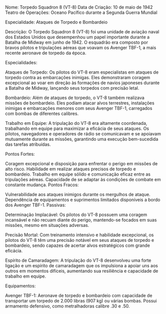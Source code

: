 Nome: Torpedo Squadron 8 (VT-8)
Data de Criação: 10 de maio de 1942
Teatro de Operações: Oceano Pacífico durante a Segunda Guerra Mundial

Especialidade: Ataques de Torpedo e Bombardeio

Descrição:
O Torpedo Squadron 8 (VT-8) foi uma unidade de aviação naval dos Estados Unidos que desempenhou um papel importante durante a Batalha de Midway em junho de 1942. O esquadrão era composto por bravos pilotos e tripulações aéreas que voavam os Avenger TBF-1, a mais recente aeronave de torpedo da época.

Especialidades:

Ataques de Torpedo: Os pilotos do VT-8 eram especialistas em ataques de torpedo contra as embarcações inimigas. Eles demonstraram coragem excepcional ao voar em direção às formações de navios japoneses durante a Batalha de Midway, lançando seus torpedos com precisão letal.

Bombardeio: Além de ataques de torpedo, o VT-8 também realizava missões de bombardeio. Eles podiam atacar alvos terrestres, instalações inimigas e embarcações menores com seus Avenger TBF-1, carregados com bombas de diferentes calibres.

Trabalho em Equipe: A tripulação do VT-8 era altamente coordenada, trabalhando em equipe para maximizar a eficácia de seus ataques. Os pilotos, navegadores e operadores de rádio se comunicavam e se apoiavam mutuamente durante as missões, garantindo uma execução bem-sucedida das tarefas atribuídas.

Pontos Fortes:

Coragem excepcional e disposição para enfrentar o perigo em missões de alto risco.
Habilidade em realizar ataques precisos de torpedo e bombardeio.
Trabalho em equipe sólido e comunicação eficaz entre as tripulações aéreas.
Capacidade de se adaptar às condições de combate em constante mudança.
Pontos Fracos:

Vulnerabilidade aos ataques inimigos durante os mergulhos de ataque.
Dependência de equipamentos e suprimentos limitados disponíveis a bordo dos Avenger TBF-1.
Passivas:

Determinação Implacável: Os pilotos do VT-8 possuem uma coragem incansável e não recuam diante do perigo, mantendo-se focados em suas missões, mesmo em situações adversas.

Precisão Mortal: Com treinamento intensivo e habilidade excepcional, os pilotos do VT-8 têm uma precisão notável em seus ataques de torpedo e bombardeio, sendo capazes de acertar alvos estratégicos com grande eficácia.

Espírito de Camaradagem: A tripulação do VT-8 desenvolveu uma forte ligação e um espírito de camaradagem que os impulsiona a apoiar uns aos outros em momentos difíceis, aumentando sua resiliência e capacidade de trabalho em equipe.

Equipamentos:

Avenger TBF-1: Aeronave de torpedo e bombardeio com capacidade de transportar um torpedo de 2.000 libras (907 kg) ou várias bombas. Possui armamento defensivo, como metralhadoras calibre .30 e .50.